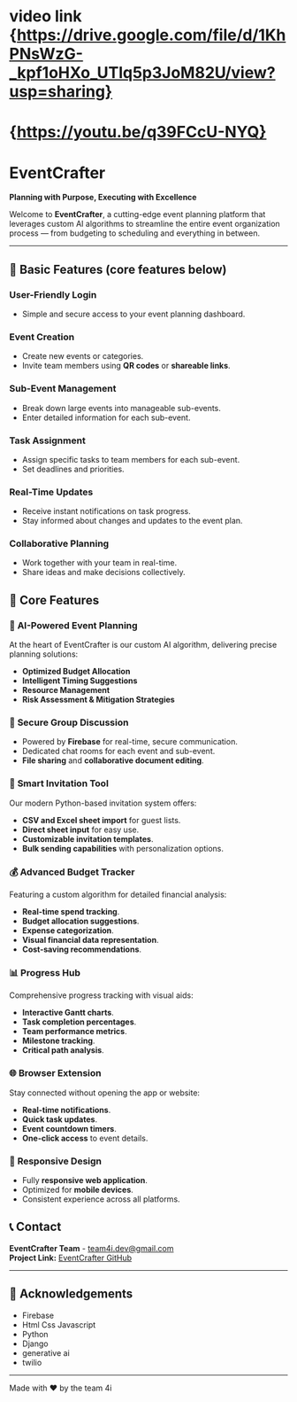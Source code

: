 # **video link** {https://drive.google.com/file/d/1KhPNsWzG-_kpf1oHXo_UTlq5p3JoM82U/view?usp=sharing}
# **{https://youtu.be/q39FCcU-NYQ}**

# **EventCrafter**  
**Planning with Purpose, Executing with Excellence**

Welcome to **EventCrafter**, a cutting-edge event planning platform that leverages custom AI algorithms to streamline the entire event organization process — from budgeting to scheduling and everything in between.

---

## 🔑 **Basic Features** (core features below)

### **User-Friendly Login**
- Simple and secure access to your event planning dashboard.

### **Event Creation**
- Create new events or categories.
- Invite team members using **QR codes** or **shareable links**.

### **Sub-Event Management**
- Break down large events into manageable sub-events.
- Enter detailed information for each sub-event.

### **Task Assignment**
- Assign specific tasks to team members for each sub-event.
- Set deadlines and priorities.

### **Real-Time Updates**
- Receive instant notifications on task progress.
- Stay informed about changes and updates to the event plan.

### **Collaborative Planning**
- Work together with your team in real-time.
- Share ideas and make decisions collectively.


## 🌟 **Core Features**

### 🧠 **AI-Powered Event Planning**
At the heart of EventCrafter is our custom AI algorithm, delivering precise planning solutions:
- **Optimized Budget Allocation**
- **Intelligent Timing Suggestions**
- **Resource Management**
- **Risk Assessment & Mitigation Strategies**

### 💬 **Secure Group Discussion**
- Powered by **Firebase** for real-time, secure communication.
- Dedicated chat rooms for each event and sub-event.
- **File sharing** and **collaborative document editing**.

### 📧 **Smart Invitation Tool**
Our modern Python-based invitation system offers:
- **CSV and Excel sheet import** for guest lists.
- **Direct sheet input** for easy use.
- **Customizable invitation templates**.
- **Bulk sending capabilities** with personalization options.

### 💰 **Advanced Budget Tracker**
Featuring a custom algorithm for detailed financial analysis:
- **Real-time spend tracking**.
- **Budget allocation suggestions**.
- **Expense categorization**.
- **Visual financial data representation**.
- **Cost-saving recommendations**.

### 📊 **Progress Hub**
Comprehensive progress tracking with visual aids:
- **Interactive Gantt charts**.
- **Task completion percentages**.
- **Team performance metrics**.
- **Milestone tracking**.
- **Critical path analysis**.

### 🌐 **Browser Extension**
Stay connected without opening the app or website:
- **Real-time notifications**.
- **Quick task updates**.
- **Event countdown timers**.
- **One-click access** to event details.

### 📱 **Responsive Design**
- Fully **responsive web application**.
- Optimized for **mobile devices**.
- Consistent experience across all platforms.

## 📞 **Contact**
**EventCrafter Team** - team4i.dev@gmail.com  
**Project Link:** [EventCrafter GitHub](https://github.com/team4ingineers/Hackdeck_team4i)

---

## 🙏 **Acknowledgements**
- Firebase
- Html Css Javascript
- Python
- Django
- generative ai
- twilio

---

Made with ❤️ by the team 4i
